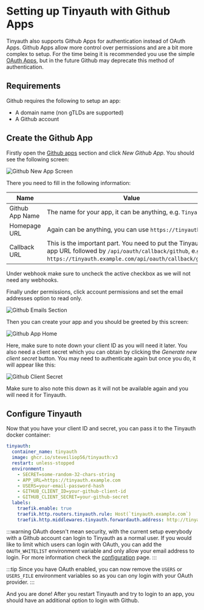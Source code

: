 # Setting up Tinyauth with Github Apps

Tinyauth also supports Github Apps for authentication instead of OAuth Apps. Github Apps allow more control over permissions and are a bit more complex to setup. For the time being it is recommended you use the simple [OAuth Apps](/docs/guides/github-oauth.md), but in the future Github may deprecate this method of authentication.

## Requirements

Github requires the following to setup an app:

- A domain name (non gTLDs are supported)
- A Github account

## Create the Github App

Firstly open the [Github apps](https://github.com/settings/apps) section and click _New Github App_. You should see the following screen:

![Github New App Screen](/screenshots/github-app-new.png)

There you need to fill in the following information:

| Name            | Value                                                                                                                                                                     |
| --------------- | ------------------------------------------------------------------------------------------------------------------------------------------------------------------------- |
| Github App Name | The name for your app, it can be anything, e.g. `Tinyauth`.                                                                                                               |
| Homepage URL    | Again can be anything, you can use `https://tinyauth.app`.                                                                                                                |
| Callback URL    | This is the important part. You need to put the Tinyauth app URL followed by `/api/oauth/callback/github`, e.g. `https://tinyauth.example.com/api/oauth/callback/github`. |

Under webhook make sure to uncheck the active checkbox as we will not need any webhooks.

Finally under permissions, click account permissions and set the email addresses option to read only.

![Github Emails Section](/screenshots/github-app-email.png)

Then you can create your app and you should be greeted by this screen:

![Github App Home](/screenshots/github-app-home.png)

Here, make sure to note down your client ID as you will need it later. You also need a client secret which you can obtain by clicking the _Generate new client secret_ button. You may need to authenticate again but once you do, it will appear like this:

![Github Client Secret](/screenshots/github-app-client-secret.png)

Make sure to also note this down as it will not be available again and you will need it for Tinyauth.

## Configure Tinyauth

Now that you have your client ID and secret, you can pass it to the Tinyauth docker container:

```yaml
tinyauth:
  container_name: tinyauth
  image: ghcr.io/steveiliop56/tinyauth:v3
  restart: unless-stopped
  environment:
    - SECRET=some-random-32-chars-string
    - APP_URL=https://tinyauth.example.com
    - USERS=your-email-password-hash
    - GITHUB_CLIENT_ID=your-github-client-id
    - GITHUB_CLIENT_SECRET=your-github-secret
  labels:
    traefik.enable: true
    traefik.http.routers.tinyauth.rule: Host(`tinyauth.example.com`)
    traefik.http.middlewares.tinyauth.forwardauth.address: http://tinyauth:3000/api/auth/traefik
```

:::warning
OAuth doesn't mean security, with the current setup everybody with a Github account can login to Tinyauth as a normal user. If you would like to limit which users can login with OAuth, you can add the `OAUTH_WHITELIST` environment variable and only allow your email address to login. For more information check the [configuration](/docs/reference/configuration.md) page.
:::

:::tip
Since you have OAuth enabled, you can now remove the `USERS` or `USERS_FILE` environment variables so as you can ony login with your OAuth provider.
:::

And you are done! After you restart Tinyauth and try to login to an app, you should have an additional option to login with Github.
